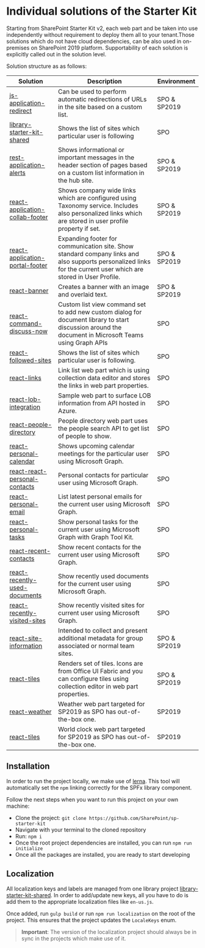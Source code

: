 # Individual solutions of the Starter Kit

Starting from SharePoint Starter Kit v2, each web part and be taken into use independently without requirement to deploy them all to your tenant.Those solutions which do not have cloud dependencies, can be also used in on-premises on SharePoint 2019 platform. Supportability of each solution is explicitly called out in the solution level.

Solution structure as as follows:

Solution |  Description  | Environment
----------- | ----------- | -----------
[js-application-redirect](js-application-redirect/README.md) | Can be used to perform automatic redirections of URLs in the site based on a custom list. | SPO & SP2019
[library-starter-kit-shared](library-starter-kit-shared/README.md) | Shows the list of sites which particular user is following | SPO
[rest-application-alerts](rest-application-alerts/README.md) | Shows informational or important messages in the header section of pages based on a custom list information in the hub site. | SPO & SP2019
[react-application-collab-footer](react-application-collab-footer/README.md) | Shows company wide links which are configured using Taxonomy service. Includes also personalized links which are stored in user profile property if set. | SPO & SP2019
[react-application-portal-footer](react-application-portal-footer/README.md) | Expanding footer for communication site. Show standard company links and also supports personalized links for the current user which are stored in User Profile. | SPO & SP2019
[react-banner](react-banner/README.md) | Creates a banner with an image and overlaid text. | SPO & SP2019
[react-command-discuss-now](react-command-discuss-now/README.md) | Custom list view command set to add new custom dialog for document library to start discussion around the document in Microsoft Teams using Graph APIs | SPO
[react-followed-sites](react-followed-sites/README.md) | Shows the list of sites which particular user is following. | SPO
[react-links](react-links/README.md) | Link list web part which is using collection data editor and stores the links in web part properties. | SPO
[react-lob-integration](react-lob-integration/README.md) | Sample web part to surface LOB information from API hosted in Azure. | SPO
[react-people-directory](react-people-directory/README.md) | People directory web part uses the people search API to get list of people to show. | SPO
[react-personal-calendar](react-personal-calendar/README.md) | Shows upcoming calendar meetings for the particular user using Microsoft Graph. | SPO
[react-react-personal-contacts](react-react-personal-contacts/README.md) | Personal contacts for particular user using Microsoft Graph. | SPO
[react-personal-email](react-personal-email/README.md) | List latest personal emails for the current user using Microsoft Graph. | SPO
[react-personal-tasks](react-personal-tasks/README.md) | Show personal tasks for the current user using Microsoft Graph with Graph Tool Kit. | SPO
[react-recent-contacts](react-recent-contacts/README.md) | Show recent contacts for the current user using Microsoft Graph. | SPO
[react-recently-used-documents](react-recently-used-documents/README.md) | Show recently used documents for the current user using Microsoft Graph. | SPO
[react-recently-visited-sites](react-recently-visited-sites/README.md) | Show recently visited sites for current user using Microsoft Graph. | SPO
[react-site-information](react-site-information/README.md) | Intended to collect and present additional metadata for group associated or normal team sites. | SPO & SP2019
[react-tiles](react-tiles/README.md) | Renders set of tiles. Icons are from Office UI Fabric and you can configure tiles using collection editor in web part properties. | SPO & SP2019
[react-weather](react-weather/README.md) | Weather web part targeted for SP2019 as SPO has out-of-the-box one. | SP2019
[react-tiles](react-world-clock/README.md) | World clock web part targeted for SP2019 as SPO has out-of-the-box one. | SP2019

## Installation

In order to run the project locally, we make use of [lerna](https://github.com/lerna/lerna). This tool will automatically set the `npm` linking correctly for the SPFx library component. 

Follow the next steps when you want to run this project on your own machine:

- Clone the project: `git clone https://github.com/SharePoint/sp-starter-kit`
- Navigate with your terminal to the cloned repository
- Run: `npm i`
- Once the root project dependencies are installed, you can run `npm run initialize`
- Once all the packages are installed, you are ready to start developing

## Localization

All localization keys and labels are managed from one library project [library-starter-kit-shared](./library-starter-kit-shared). In order to add/update new keys, all you have to do is add them to the appropriate localization files like `en-us.js`.

Once added, run `gulp build` or run `npm run localization` on the root of the project. This ensures that the project updates the `LocaleKeys` enum.

> **Important**: The version of the localization project should always be in sync in the projects which make use of it.